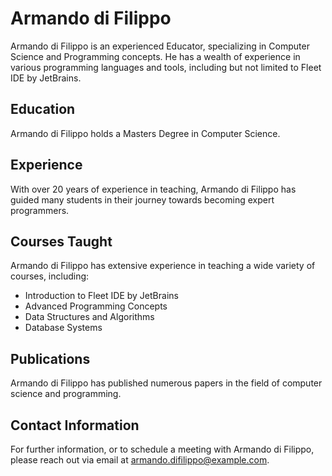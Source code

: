 # Armando di Filippo

Armando di Filippo is an experienced Educator, specializing in Computer Science and Programming concepts. He has a
wealth of experience in various programming languages and tools, including but not limited to Fleet IDE by JetBrains.

## Education

Armando di Filippo holds a Masters Degree in Computer Science.

## Experience

With over 20 years of experience in teaching, Armando di Filippo has guided many students in their journey towards
becoming expert programmers.

## Courses Taught

Armando di Filippo has extensive experience in teaching a wide variety of courses, including:

- Introduction to Fleet IDE by JetBrains
- Advanced Programming Concepts
- Data Structures and Algorithms
- Database Systems

## Publications

Armando di Filippo has published numerous papers in the field of computer science and programming.

## Contact Information

For further information, or to schedule a meeting with Armando di Filippo, please reach out via email at
armando.difilippo@example.com.

